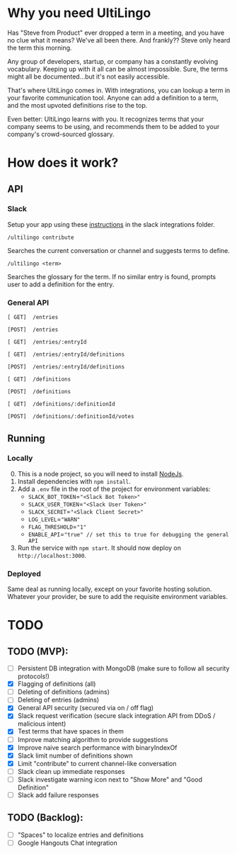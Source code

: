 # Why you need UltiLingo
Has "Steve from Product" ever dropped a term in a meeting, and you have no clue what it means? We've all been there. And frankly?? Steve only heard the term this morning.

Any group of developers, startup, or company has a constantly evolving vocabulary. Keeping up with it all can be almost impossible. Sure, the terms might all be documented...but it's not easily accessible.

That's where UltiLingo comes in. With integrations, you can lookup a term in your favorite communication tool. Anyone can add a definition to a term, and the most upvoted definitions rise to the top.

Even better: UltiLingo learns with you. It recognizes terms that your company seems to be using, and recommends them to be added to your company's crowd-sourced glossary.

# How does it work?

## API

### Slack
Setup your app using these [instructions](integrations/slack/README.md) in the slack integrations folder.

`/ultilingo contribute`

Searches the current conversation or channel and suggests terms to define.

`/ultilingo <term>`

Searches the glossary for the term. If no similar entry is found, prompts user to add a definition for the entry.

### General API
`[ GET]  /entries`

`[POST]  /entries`

`[ GET]  /entries/:entryId`

`[ GET]  /entries/:entryId/definitions`

`[POST]  /entries/:entryId/definitions`

`[ GET]  /definitions`

`[POST]  /definitions`

`[ GET]  /definitions/:definitionId`

`[POST]  /definitions/:definitionId/votes`

## Running

### Locally
0. This is a node project, so you will need to install [NodeJs](https://nodejs.org/en/).
1. Install dependencies with `npm install`.
2. Add a `.env` file in the root of the project for environment variables:
    - `SLACK_BOT_TOKEN`=`"<Slack Bot Token>"`
    - `SLACK_USER_TOKEN`=`"<Slack User Token>"`
    - `SLACK_SECRET`=`"<Slack Client Secret>"`
    - `LOG_LEVEL`=`"WARN"`
    - `FLAG_THRESHOLD`=`"1"`
    - `ENABLE_API`=`"true" // set this to true for debugging the general API`
3. Run the service with `npm start`. It should now deploy on `http://localhost:3000`.

### Deployed
Same deal as running locally, except on your favorite hosting solution. Whatever your provider, be sure to add the requisite environment variables.

# TODO

## TODO (MVP):
- [ ] Persistent DB integration with MongoDB (make sure to follow all security protocols!)
- [x] Flagging of definitions (all)
- [ ] Deleting of definitions (admins)
- [ ] Deleting of entries (admins)
- [x] General API security (secured via on / off flag)
- [x] Slack request verification (secure slack integration API from DDoS / malicious intent)
- [x] Test terms that have spaces in them
- [ ] Improve matching algorithm to provide suggestions
- [x] Improve naive search performance with binaryIndexOf
- [x] Slack limit number of definitions shown
- [x] Limit "contribute" to current channel-like conversation
- [ ] Slack clean up immediate responses
- [ ] Slack investigate warning icon next to "Show More" and "Good Definition"
- [ ] Slack add failure responses

## TODO (Backlog):
- [ ] "Spaces" to localize entries and definitions
- [ ] Google Hangouts Chat integration 
